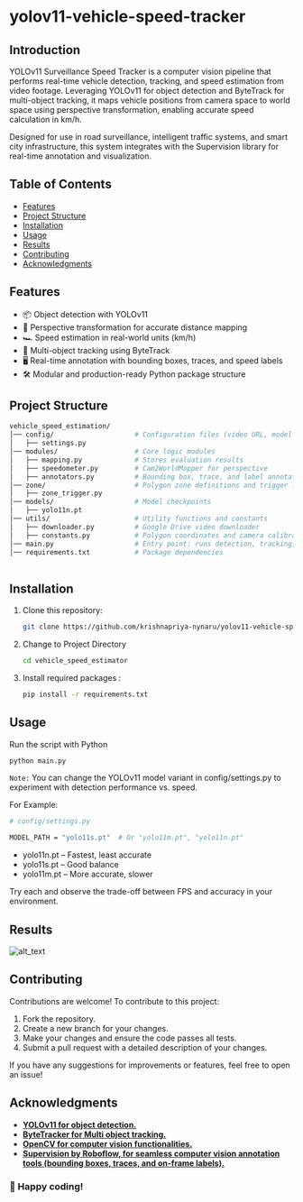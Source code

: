 # yolov11-vehicle-speed-tracker
## Introduction
YOLOv11 Surveillance Speed Tracker is a computer vision pipeline that performs real-time vehicle detection, tracking, and speed estimation from video footage. Leveraging YOLOv11 for object detection and ByteTrack for multi-object tracking, it maps vehicle positions from camera space to world space using perspective transformation, enabling accurate speed calculation in km/h.

Designed for use in road surveillance, intelligent traffic systems, and smart city infrastructure, this system integrates with the Supervision library for real-time annotation and visualization.


## Table of Contents
- [Features](#features)
- [Project Structure](#ProjectStructure)
- [Installation](#installation)
- [Usage](#usage)
- [Results](#results)
- [Contributing](#contributing)
- [Acknowledgments](#acknowledgments)

## Features
- 📦 Object detection with YOLOv11
- 🧭 Perspective transformation for accurate distance mapping
- 🏎️ Speed estimation in real-world units (km/h)
- 🔁 Multi-object tracking using ByteTrack
- 🖥️ Real-time annotation with bounding boxes, traces, and speed labels
- 🛠️ Modular and production-ready Python package structure

## Project Structure
```bash
vehicle_speed_estimation/
│── config/                    # Configuration files (video URL, model path, class filters, constants)
│   ├── settings.py            
│── modules/                   # Core logic modules
│   ├── mapping.py             # Stores evaluation results  
│   ├── speedometer.py         # Cam2WorldMapper for perspective 
│   ├── annotators.py          # Bounding box, trace, and label annotation 
│── zone/                      # Polygon zone definitions and trigger logic
│   ├── zone_trigger.py                 
│── models/                    # Model checkpoints 
│   ├── yolo11n.pt             
│── utils/                     # Utility functions and constants  
│   ├── downloader.py          # Google Drive video downloader      
│   ├── constants.py           # Polygon coordinates and camera calibration points
│── main.py                    # Entry point: runs detection, tracking, and  
│── requirements.txt           # Package dependencies  
 
```
## Installation
1. Clone this repository:
   ```bash
   git clone https://github.com/krishnapriya-nynaru/yolov11-vehicle-speed-tracker.git
2. Change to Project Directory
    ```bash
    cd vehicle_speed_estimator
3. Install required packages :
    ```bash
    pip install -r requirements.txt

## Usage
Run the script with Python
```bash
python main.py
```
`Note:`
You can change the YOLOv11 model variant in config/settings.py to experiment with detection performance vs. speed.

For Example:
```bash
# config/settings.py

MODEL_PATH = "yolo11s.pt"  # Or "yolo11m.pt", "yolo11n.pt"
```
- yolo11n.pt – Fastest, least accurate
- yolo11s.pt – Good balance
- yolo11m.pt – More accurate, slower

Try each and observe the trade-off between FPS and accuracy in your environment.

## Results

![alt_text](https://github.com/krishnapriya-nynaru/yolov11-vehicle-speed-tracker/blob/main/vehicle_speed_estimator/results/output.gif?raw=true)


## Contributing 
Contributions are welcome! To contribute to this project:
1. Fork the repository.
2. Create a new branch for your changes.
3. Make your changes and ensure the code passes all tests.
4. Submit a pull request with a detailed description of your changes.

If you have any suggestions for improvements or features, feel free to open an issue!

## Acknowledgments
- [**YOLOv11 for object detection.**](https://github.com/ultralytics/yolov11)
- [**ByteTracker for Multi object tracking.**](https://github.com/FoundationVision/ByteTrack)
- [**OpenCV for computer vision functionalities.**](https://opencv.org/)
- [**Supervision by Roboflow, for seamless computer vision annotation tools (bounding boxes, traces, and on-frame labels).**](https://github.com/roboflow/supervision)

### 🎉 Happy coding!
